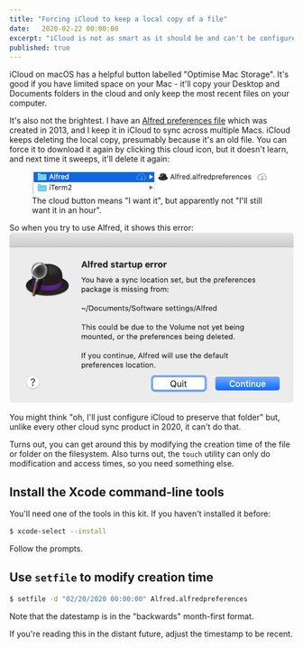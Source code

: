 ```yaml
---
title: "Forcing iCloud to keep a local copy of a file"
date:	2020-02-22 00:00:00
excerpt: "iCloud is not as smart as it should be and can't be configured enough to make up for that, so here's a workaround."
published: true
---
```


iCloud on macOS has a helpful button labelled "Optimise Mac Storage". It's good if you have limited space on your Mac - it'll copy your Desktop and Documents folders in the cloud and only keep the most recent files on your computer.

It's also not the brightest. I have an [Alfred preferences file](https://alfredapp.com) which was created in 2013, and I keep it in iCloud to sync across multiple Macs. iCloud keeps deleting the local copy, presumably because it's an old file. You can force it to download it again by clicking this cloud icon, but it doesn't learn, and next time it sweeps, it'll delete it again:

<figure>
<img src="/assets/alfred-settings-desynced.png" alt="Screenshot of Finder showing a cloud icon next to the Alfred preferences file to indicate that it's on the cloud" />
<figcaption>The cloud button means "I want it", but apparently not "I'll still want it in an hour".</figcaption>
</figure>

So when you try to use Alfred, it shows this error:
<img src="/assets/alfred-error-no-preferences.png" alt="Screenshot: Alfred showing an error message: 'You have a sync location set, but the preferences package is missing'" />

You might think "oh, I'll just configure iCloud to preserve that folder" but, unlike every other cloud sync product in 2020, it can't do that.

Turns out, you can get around this by modifying the creation time of the file or folder on the filesystem. Also turns out, the `touch` utility can only do modification and access times, so you need something else.

## Install the Xcode command-line tools

You'll need one of the tools in this kit. If you haven't installed it before:

```sh
$ xcode-select --install
```

Follow the prompts.

## Use `setfile` to modify creation time

```sh
$ setfile -d "02/20/2020 00:00:00" Alfred.alfredpreferences
```

Note that the datestamp is in the "backwards" month-first format.

If you're reading this in the distant future, adjust the timestamp to be recent.
